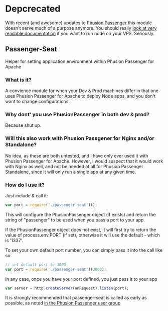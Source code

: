 # Depcrecated
With recent (and awesome) updates to [Phusion Passenger](https://www.phusionpassenger.com/) this module doesn't serve much of a purpose anymore.
You should really [look at very readable documentation](https://www.phusionpassenger.com/library/) if you want to run node on your VPS. Seriously.

## Passenger-Seat
Helper for setting application environment within Phusion Passenger for Apache

### What is it?
A convience module for when your Dev & Prod machines differ in that one uses Phusion Passenger for Apache to deploy Node apps, and you don't want to change configurations.

### Why dont' you use PhusionPassenger in both dev & prod?
Because shut up.

### Will this also work with Phusion Passgener for Nginx and/or Standalone?
No idea, as these are both untested, and I have only ever used it with Phusion Passenger for Apache. However, I would suspect that it would work with Nginx as well, and not be needed at all for Phusion Passenger Standalone, since it will only run a single app at any given time.

### How do I use it?
Just include & call it:
```javascript
var port = require('./passenger-seat')();
```
This will configure the PhusionPassenger object (if exists) and return the string of "passenger" to be used when you pass a port to your app.

If the PhusionPassenger object does not exist, it will first try to return the value of process.env.PORT (if set), otherwise it will use the default - which is '1337'.

To set your own default port number, you can simply pass it into the call like so:

```javascript
// set default port to 3000
var port = require('./passenger-seat')(3000);
```

In any case, once you have your port defined, you just pass it to your app
```javascript
var server = http.createServer(onRequest).listen(port);
```

It is strongly recommended that passenger-seat is called as early as possible, as noted [in the Phusion Passenger user group](https://groups.google.com/d/msg/phusion-passenger/sZ4SjU8ypwc/MUdZMcnWq_8J)